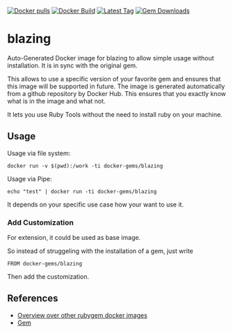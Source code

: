 [![Docker pulls](https://img.shields.io/docker/pulls/rubygem/blazing.svg)](https://hub.docker.com/r/rubygem/blazing/)
[![Docker Build](https://img.shields.io/docker/automated/rubygem/blazing.svg)](https://hub.docker.com/r/rubygem/blazing/)
[![Latest Tag](https://img.shields.io/github/tag/docker-rubygem/blazing.svg)](https://hub.docker.com/r/rubygem/blazing/)
[![Gem Downloads](https://img.shields.io/gem/dt/blazing.svg)](https://rubygems.org/gems/blazing/)
# blazing

Auto-Generated Docker image for blazing to allow simple usage without installation.
It is in sync with the original gem.

This allows to use a specific version of your favorite gem and ensures that this image will be supported in future.
The image is generated automatically from a github repository by Docker Hub.
This ensures that you exactly know what is in the image and what not.

It lets you use Ruby Tools without the need to install ruby on your machine.

## Usage

Usage via file system:

`docker run -v $(pwd):/work -ti docker-gems/blazing`

Usage via Pipe:

`echo "test" | docker run -ti docker-gems/blazing`

It depends on your specific use case how your want to use it.

### Add Customization

For extension, it could be used as base image.

So instead of struggeling with the installation of a gem, just write

`FROM docker-gems/blazing`

Then add the customization.

## References

 - [Overview over other rubygem docker images](https://github.com/thinkbot/docker-rubygem)
 - [Gem](https://rubygems.org/gems/blazing/)
